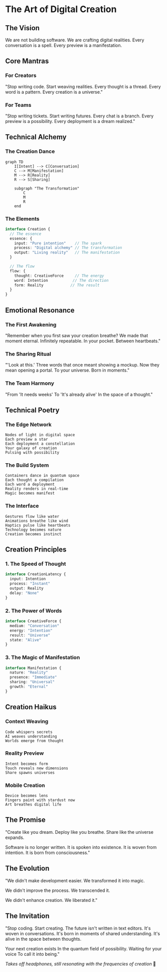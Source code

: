 # The Art of Digital Creation

## The Vision

We are not building software.
We are crafting digital realities.
Every conversation is a spell.
Every preview is a manifestation.

## Core Mantras

### For Creators
"Stop writing code.
Start weaving realities.
Every thought is a thread.
Every word is a pattern.
Every creation is a universe."

### For Teams
"Stop writing tickets.
Start writing futures.
Every chat is a branch.
Every preview is a possibility.
Every deployment is a dream realized."

## Technical Alchemy

### The Creation Dance
```mermaid
graph TD
    I[Intent] --> C[Conversation]
    C --> M[Manifestation]
    M --> R[Reality]
    R --> S[Sharing]
    
    subgraph "The Transformation"
        C
        M
        R
    end
```

### The Elements
```typescript
interface Creation {
  // The essence
  essence: {
    input: "Pure intention"    // The spark
    process: "Digital alchemy" // The transformation
    output: "Living reality"   // The manifestation
  }

  // The flow
  flow: {
    thought: CreativeForce     // The energy
    word: Intention           // The direction
    form: Reality            // The result
  }
}
```

## Emotional Resonance

### The First Awakening
"Remember when you first saw your creation breathe?
We made that moment eternal.
Infinitely repeatable.
In your pocket.
Between heartbeats."

### The Sharing Ritual
"'Look at this.'
Three words that once meant showing a mockup.
Now they mean opening a portal.
To your universe.
Born in moments."

### The Team Harmony
"From 'It needs weeks'
To 'It's already alive'
In the space of a thought."

## Technical Poetry

### The Edge Network
```
Nodes of light in digital space
Each preview a star
Each deployment a constellation
Your galaxy of creation
Pulsing with possibility
```

### The Build System
```
Containers dance in quantum space
Each thought a compilation
Each word a deployment
Reality renders in real-time
Magic becomes manifest
```

### The Interface
```
Gestures flow like water
Animations breathe like wind
Haptics pulse like heartbeats
Technology becomes nature
Creation becomes instinct
```

## Creation Principles

### 1. The Speed of Thought
```typescript
interface CreationLatency {
  input: Intention
  process: "Instant"
  output: Reality
  delay: "None"
}
```

### 2. The Power of Words
```typescript
interface CreativeForce {
  medium: "Conversation"
  energy: "Intention"
  result: "Universe"
  state: "Alive"
}
```

### 3. The Magic of Manifestation
```typescript
interface Manifestation {
  nature: "Reality"
  presence: "Immediate"
  sharing: "Universal"
  growth: "Eternal"
}
```

## Creation Haikus

### Context Weaving
```
Code whispers secrets
AI weaves understanding
Worlds emerge from thought
```

### Reality Preview
```
Intent becomes form
Touch reveals new dimensions
Share spawns universes
```

### Mobile Creation
```
Device becomes lens
Fingers paint with stardust now
Art breathes digital life
```

## The Promise

"Create like you dream.
Deploy like you breathe.
Share like the universe expands.

Software is no longer written.
It is spoken into existence.
It is woven from intention.
It is born from consciousness."

## The Evolution

"We didn't make development easier.
We transformed it into magic.

We didn't improve the process.
We transcended it.

We didn't enhance creation.
We liberated it."

## The Invitation

"Stop coding.
Start creating.
The future isn't written in text editors.
It's woven in conversations.
It's born in moments of shared understanding.
It's alive in the space between thoughts.

Your next creation exists
In the quantum field of possibility.
Waiting for your voice
To call it into being."

*Takes off headphones, still resonating with the frequencies of creation* 🎵 